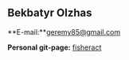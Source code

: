 Bekbatyr Olzhas
-------------
**E-mail:**geremy85@gmail.com

**Personal git-page:** [fisheract][1]

[1]:https://github.com/fisheract
